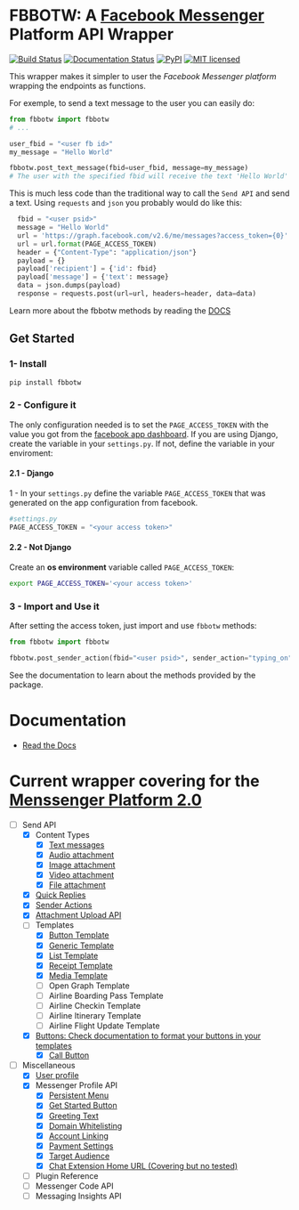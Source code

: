 # FBBOTW: A [Facebook Messenger](https://developers.facebook.com/products/messenger/) Platform API Wrapper

[![Build Status](https://travis-ci.org/JoabMendes/fbbotw.svg?branch=master)](https://travis-ci.org/JoabMendes/fbbotw) [![Documentation Status](https://readthedocs.org/projects/fbbotw/badge/?version=latest)](http://fbbotw.readthedocs.io) [![PyPI](https://img.shields.io/pypi/v/fbbotw.svg)](https://pypi.python.org/pypi?name=fbbotw&:action=display) [![MIT licensed](https://img.shields.io/badge/license-MIT-blue.svg)](https://raw.githubusercontent.com/hyperium/hyper/master/LICENSE) 


This wrapper makes it simpler to user the *Facebook Messenger platform*  wrapping the endpoints as functions.

For exemple, to send a text message to the user you can easily do:

```python
from fbbotw import fbbotw
# ...

user_fbid = "<user fb id>"
my_message = "Hello World"

fbbotw.post_text_message(fbid=user_fbid, message=my_message)
# The user with the specified fbid will receive the text 'Hello World'

```

This is much less code than the traditional way to call the `Send API` and send a text. Using `requests` and `json` you probably would do like this:

```python
  fbid = "<user psid>"
  message = "Hello World"
  url = 'https://graph.facebook.com/v2.6/me/messages?access_token={0}'
  url = url.format(PAGE_ACCESS_TOKEN)
  header = {"Content-Type": "application/json"}
  payload = {}
  payload['recipient'] = {'id': fbid}
  payload['message'] = {'text': message}
  data = json.dumps(payload)
  response = requests.post(url=url, headers=header, data=data)
```

Learn more about the fbbotw methods by reading the [DOCS](http://fbbotw.readthedocs.io/en/latest/)

## Get Started

### 1- Install

```bash
pip install fbbotw
```

### 2 - Configure it

The only configuration needed is to set the `PAGE_ACCESS_TOKEN` with
the value you got from the [facebook app dashboard](https://developers.facebook.com/docs/messenger-platform/guides/setup#page_access_token). If you are using Django, create the variable in your `settings.py`. If not, define the variable in your enviroment:

#### 2.1 - Django

1 - In your `settings.py` define the variable `PAGE_ACCESS_TOKEN` that was 
generated on the app configuration from facebook.

```python
#settings.py
PAGE_ACCESS_TOKEN = "<your access token>"
```

#### 2.2 - Not Django

Create an **os environment** variable called `PAGE_ACCESS_TOKEN`:

```bash
export PAGE_ACCESS_TOKEN='<your access token>'
```

### 3 - Import and Use it

After setting the access token, just import and use `fbbotw` methods:

```python
from fbbotw import fbbotw

fbbotw.post_sender_action(fbid="<user psid>", sender_action="typing_on")

```

See the documentation to learn about the methods provided by the package.

# Documentation

- [Read the Docs](http://fbbotw.readthedocs.io/en/latest/)

# Current wrapper covering for the [Menssenger Platform 2.0](https://developers.facebook.com/docs/messenger-platform/product-overview)


- [ ] Send API
  - [x] Content Types
    - [x] [Text messages](https://developers.facebook.com/docs/messenger-platform/send-api-reference/text-message)
    - [x] [Audio attachment](https://developers.facebook.com/docs/messenger-platform/send-api-reference/audio-attachment)
    - [x] [Image attachment](https://developers.facebook.com/docs/messenger-platform/send-api-reference/image-attachment)
    - [x] [Video attachment](https://developers.facebook.com/docs/messenger-platform/send-api-reference/video-attachment)
    - [x] [File attachment](https://developers.facebook.com/docs/messenger-platform/send-api-reference/file-attachment)
  - [x] [Quick Replies](https://developers.facebook.com/docs/messenger-platform/send-api-reference/quick-replies)
  - [x] [Sender Actions](https://developers.facebook.com/docs/messenger-platform/send-api-reference/sender-actions)
  - [x] [Attachment Upload API](https://developers.facebook.com/docs/messenger-platform/send-api-reference/attachment-upload)
  - [ ] Templates
    - [x] [Button Template](https://developers.facebook.com/docs/messenger-platform/send-api-reference/button-template)
    - [x] [Generic Template](https://developers.facebook.com/docs/messenger-platform/send-api-reference/generic-template)
    - [x] [List Template](https://developers.facebook.com/docs/messenger-platform/send-api-reference/list-template)
    - [x] [Receipt Template](https://developers.facebook.com/docs/messenger-platform/send-api-reference/receipt-template)
    - [x] [Media Template](https://developers.facebook.com/docs/messenger-platform/send-messages/template/media)
    - [ ] Open Graph Template
    - [ ] Airline Boarding Pass Template
    - [ ] Airline Checkin Template
    - [ ] Airline Itinerary Template
    - [ ] Airline Flight Update Template
  - [x] [Buttons: Check documentation to format your buttons in your templates](https://developers.facebook.com/docs/messenger-platform/send-api-reference/buttons)
      - [x] [Call Button](https://developers.facebook.com/docs/messenger-platform/send-api-reference/call-button)
- [ ] Miscellaneous
  - [x] [User profile](https://developers.facebook.com/docs/messenger-platform/user-profile)
  - [x] Messenger Profile API
    - [x] [Persistent Menu](https://developers.facebook.com/docs/messenger-platform/messenger-profile/persistent-menu)
    - [x] [Get Started Button](https://developers.facebook.com/docs/messenger-platform/messenger-profile/get-started-button)
    - [x] [Greeting Text](https://developers.facebook.com/docs/messenger-platform/messenger-profile/greeting-text)
    - [x] [Domain Whitelisting](https://developers.facebook.com/docs/messenger-platform/messenger-profile/domain-whitelisting)
    - [x] [Account Linking](https://developers.facebook.com/docs/messenger-platform/messenger-profile/account-linking-url)
    - [x] [Payment Settings](https://developers.facebook.com/docs/messenger-platform/messenger-profile/payment-settings)
    - [x] [Target Audience](https://developers.facebook.com/docs/messenger-platform/messenger-profile/target-audience)
    - [x] [Chat Extension Home URL (Covering but no tested)](https://developers.facebook.com/docs/messenger-platform/messenger-profile/home-url)
  - [ ] Plugin Reference
  - [ ] Messenger Code API
  - [ ] Messaging Insights API
